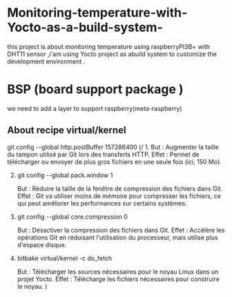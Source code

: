 # Monitoring-temperature-with-Yocto-as-a-build-system-
this project is about monitoring temperature  using raspberryPI3B+ with DHT11 sensor  ,i'am using Yocto project as abuild system to customize the development environment .
# BSP (board support package ) 
we need to add a layer to support raspberry(meta-raspberry)

## About recipe virtual/kernel



git config --global http.postBuffer 157286400
(/ 1.   But : Augmenter la taille du tampon utilisé par Git lors des transferts HTTP.
    Effet : Permet de télécharger ou envoyer de plus gros fichiers en une seule fois (ici, 150 Mo).

2. git config --global pack.window 1

    But : Réduire la taille de la fenêtre de compression des fichiers dans Git.
    Effet : Git va utiliser moins de mémoire pour compresser les fichiers, ce qui peut améliorer les performances sur certains systèmes.

3. git config --global core.compression 0

    But : Désactiver la compression des fichiers dans Git.
    Effet : Accélère les opérations Git en réduisant l'utilisation du processeur, mais utilise plus d'espace disque.

4. bitbake virtual/kernel -c do_fetch

    But : Télécharger les sources nécessaires pour le noyau Linux dans un projet Yocto.
    Effet : Télécharge les fichiers nécessaires pour construire le noyau.
)
